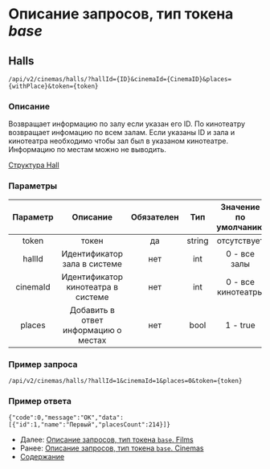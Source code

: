 Описание запросов, тип токена _base_
====================================
Halls
-----

`/api/v2/cinemas/halls/?hallId={ID}&cinemaId={CinemaID}&places={withPlace}&token={token}` 

### Описание

Возвращает информацию по залу если указан его ID. По кинотеатру возвращает 
инфомацию по всем залам. Если указаны ID и зала и кинотеатра необходимо 
чтобы зал был в указаном кинотеатре. Информацию по местам можно не выводить.

[Структура Hall](../replies/hall)

### Параметры

| Параметр |               Описание               | Обязателен |   Тип  | Значение по умолчанию |
|:--------:|:------------------------------------:|:----------:|:------:|:---------------------:|
|   token  |                 токен                |     да     | string |      отсутствует      |
| hallId    |     Идентификатор зала в системе     |     нет    |   int  |      0 - все залы     |
|  cinemaId  |  Идентификатор кинотеатра в системе  |     нет    |   int  |   0 - все кинотеатры  |
|  places  | Добавить в ответ информацию о местах |     нет    |  bool  |        1 - true       |

### Пример запроса
`/api/v2/cinemas/halls/?hallId=1&cinemaId=1&places=0&token={token}`

### Пример ответа
`{"code":0,"message":"OK","data":[{"id":1,"name":"Первый","placesCount":214}]}`

* Далее: [Описание запросов, тип токена `base`. Films](films)
* Ранее: [Описание запросов, тип токена `base`. Cinemas](cinemas)
* [Содержание](../index)